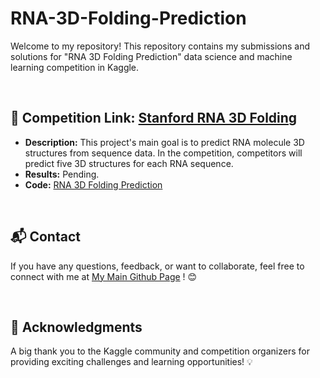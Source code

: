 # RNA-3D-Folding-Prediction

Welcome to my repository! This repository contains my submissions and solutions for "RNA 3D Folding Prediction" data science and machine learning competition in Kaggle.

<br>

## 📌 Competition Link:  [Stanford RNA 3D Folding](https://www.kaggle.com/competitions/stanford-rna-3d-folding)
* **Description:** This project's main goal is to predict RNA molecule 3D structures from sequence data. In the competition, competitors will predict five 3D structures for each RNA sequence.
* **Results:** Pending.  
* **Code:** [RNA 3D Folding Prediction](https://github.com/BenNguyen1203/RNA-3D-Folding-Prediction)  

<br>

## 📬 Contact  
If you have any questions, feedback, or want to collaborate, feel free to connect with me at [My Main Github Page](https://github.com/BenNguyen1203)  ! 😊  

<br>

## 🎉 Acknowledgments  
A big thank you to the Kaggle community and competition organizers for providing exciting challenges and learning opportunities! 💡
